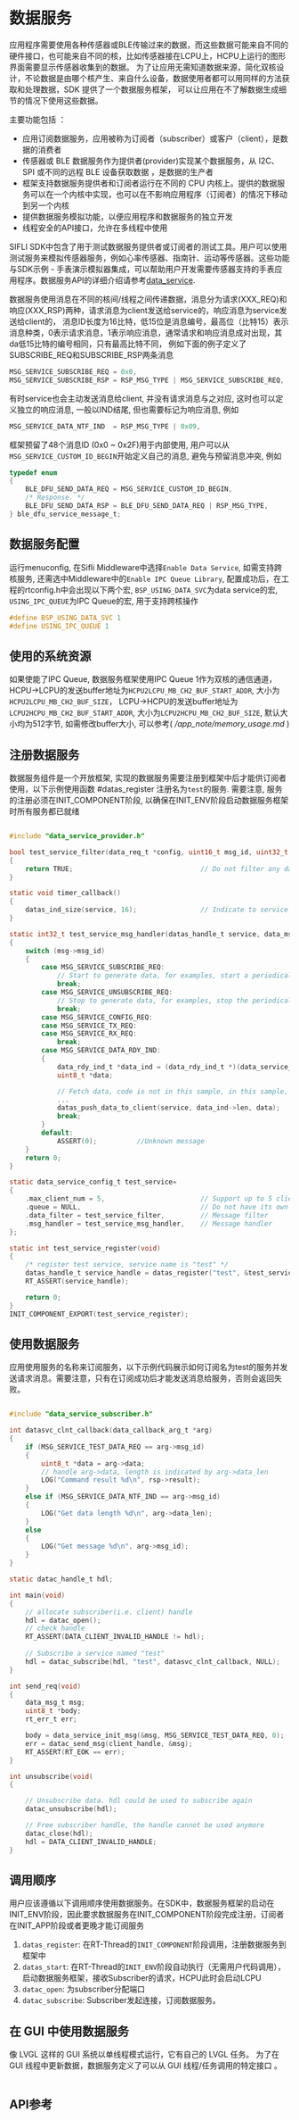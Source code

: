 # 数据服务

应用程序需要使用各种传感器或BLE传输过来的数据，而这些数据可能来自不同的硬件接口，也可能来自不同的核，比如传感器接在LCPU上，HCPU上运行的图形界面需要显示传感器收集到的数据。
为了让应用无需知道数据来源，简化双核设计，不论数据是由哪个核产生、来自什么设备，数据使用者都可以用同样的方法获取和处理数据，SDK 提供了一个数据服务框架，
可以让应用在不了解数据生成细节的情况下使用这些数据。

主要功能包括 ：
- 应用订阅数据服务，应用被称为订阅者（subscriber）或客户（client），是数据的消费者
- 传感器或 BLE 数据服务作为提供者(provider)实现某个数据服务，从 I2C、SPI 或不同的远程 BLE 设备获取数据 ，是数据的生产者
- 框架支持数据服务提供者和订阅者运行在不同的 CPU 内核上。提供的数据服务可以在一个内核中实现，也可以在不影响应用程序（订阅者）的情况下移动到另一个内核 
- 提供数据服务模拟功能，以便应用程序和数据服务的独立开发
- 线程安全的API接口，允许在多线程中使用

SIFLI SDK中包含了用于测试数据服务提供者或订阅者的测试工具。用户可以使用测试服务来模拟传感器服务，例如心率传感器、指南针、运动等传感器。这些功能与SDK示例 - 手表演示模拟器集成，可以帮助用户开发需要传感器支持的手表应用程序。数据服务API的详细介绍请参考[data_service](middleware-data_service).

数据服务使用消息在不同的核间/线程之间传递数据，消息分为请求(XXX_REQ)和响应(XXX_RSP)两种，请求消息为client发送给service的，响应消息为service发送给client的，
消息ID长度为16比特，低15位是消息编号，最高位（比特15）表示消息种类，0表示请求消息，1表示响应消息，通常请求和响应消息成对出现，其da低15比特的编号相同，只有最高比特不同，
例如下面的例子定义了SUBSCRIBE_REQ和SUBSCRIBE_RSP两条消息
```c
MSG_SERVICE_SUBSCRIBE_REQ = 0x0,
MSG_SERVICE_SUBSCRIBE_RSP = RSP_MSG_TYPE | MSG_SERVICE_SUBSCRIBE_REQ,
```
有时service也会主动发送消息给client, 并没有请求消息与之对应, 这时也可以定义独立的响应消息, 一般以IND结尾, 但也需要标记为响应消息, 例如
```c
MSG_SERVICE_DATA_NTF_IND  = RSP_MSG_TYPE | 0x09,
```

框架预留了48个消息ID (0x0 ~ 0x2F)用于内部使用, 用户可以从`MSG_SERVICE_CUSTOM_ID_BEGIN`开始定义自己的消息, 避免与预留消息冲突, 例如
```c
typedef enum
{
    BLE_DFU_SEND_DATA_REQ = MSG_SERVICE_CUSTOM_ID_BEGIN,
    /* Response. */
    BLE_DFU_SEND_DATA_RSP = BLE_DFU_SEND_DATA_REQ | RSP_MSG_TYPE,
} ble_dfu_service_message_t;
```



## 数据服务配置
运行menuconfig, 在Sifli Middleware中选择`Enable Data Service`, 如需支持跨核服务, 还需选中Middleware中的`Enable IPC Queue Library`, 
配置成功后，在工程的rtconfig.h中会出现以下两个宏, `BSP_USING_DATA_SVC`为data service的宏, `USING_IPC_QUEUE`为IPC Queue的宏, 用于支持跨核操作
```c
#define BSP_USING_DATA_SVC 1
#define USING_IPC_QUEUE 1
```

## 使用的系统资源
如果使能了IPC Queue, 数据服务框架使用IPC Queue 1作为双核的通信通道，HCPU->LCPU的发送buffer地址为`HCPU2LCPU_MB_CH2_BUF_START_ADDR`, 大小为`HCPU2LCPU_MB_CH2_BUF_SIZE`，
LCPU->HCPU的发送buffer地址为`LCPU2HCPU_MB_CH2_BUF_START_ADDR`, 大小为`LCPU2HCPU_MB_CH2_BUF_SIZE`, 默认大小均为512字节, 如需修改buffer大小, 可以参考( _/app_note/memory_usage.md_ )

## 注册数据服务
数据服务组件是一个开放框架, 实现的数据服务需要注册到框架中后才能供订阅者使用，以下示例使用函数 #datas_register 注册名为`test`的服务.
需要注意, 服务的注册必须在INIT_COMPONENT阶段, 以确保在INIT_ENV阶段启动数据服务框架时所有服务都已就绪

```c

#include "data_service_provider.h"

bool test_service_filter(data_req_t *config, uint16_t msg_id, uint32_t len, uint8_t *data)		
{
	return TRUE;								// Do not filter any data, push all data to subscriber.
}

static void timer_callback()
{
	datas_ind_size(service, 16);				// Indicate to service that 16 bytes of data is generated
}

static int32_t test_service_msg_handler(datas_handle_t service, data_msg_t *msg)
{
    switch (msg->msg_id)
    {
		case MSG_SERVICE_SUBSCRIBE_REQ:
			// Start to generate data, for examples, start a periodical timer to read from sensor. timeout will call timer_callback
			break;
		case MSG_SERVICE_UNSUBSCRIBE_REQ:
			// Stop to generate data, for examples, stop the periodical timer previously created
			break;
		case MSG_SERVICE_CONFIG_REQ:
		case MSG_SERVICE_TX_REQ:
		case MSG_SERVICE_RX_REQ:
			break;
		case MSG_SERVICE_DATA_RDY_IND:
		{
			data_rdy_ind_t *data_ind = (data_rdy_ind_t *)(data_service_get_msg_body(msg));
			uint8_t *data;

			// Fetch data, code is not in this sample, in this sample, data_ind->len is 16 bytes.
			...
			datas_push_data_to_client(service, data_ind->len, data);
			break;
		}
		default:
			ASSERT(0);			//Unknown message
    }
    return 0;
}

static data_service_config_t test_service=
{
    .max_client_num = 5,						// Support up to 5 client connection
    .queue = NULL,								// Do not have its own process thread, use framework thread for message handling
    .data_filter = test_service_filter,			// Message filter
    .msg_handler = test_service_msg_handler,	// Message handler
};

static int test_service_register(void)
{
    /* register test service, service name is "test" */
    datas_handle_t service_handle = datas_register("test", &test_service);
    RT_ASSERT(service_handle);

    return 0;
}
INIT_COMPONENT_EXPORT(test_service_register);

```

## 使用数据服务
应用使用服务的名称来订阅服务，以下示例代码展示如何订阅名为test的服务并发送请求消息。需要注意，只有在订阅成功后才能发送消息给服务，否则会返回失败。

```c

#include "data_service_subscriber.h"

int datasvc_clnt_callback(data_callback_arg_t *arg)
{
    if (MSG_SERVICE_TEST_DATA_REQ == arg->msg_id)
    {
        uint8_t *data = arg->data;
        // handle arg->data, length is indicated by arg->data_len
        LOG("Command result %d\n", rsp->result);
    }
    else if (MSG_SERVICE_DATA_NTF_IND == arg->msg_id)
    {
    	LOG("Get data length %d\n", arg->data_len);
    }
    else
    {
    	LOG("Get message %d\n", arg->msg_id);
    }
}

static datac_handle_t hdl;

int main(void)
{
    // allocate subscriber(i.e. client) handle
    hdl = datac_open();
    // check handle
    RT_ASSERT(DATA_CLIENT_INVALID_HANDLE != hdl);
        
    // Subscribe a service named "test"
    hdl = datac_subscribe(hdl, "test", datasvc_clnt_callback, NULL);
}

int send_req(void)
{
    data_msg_t msg;
    uint8_t *body;
    rt_err_t err;

    body = data_service_init_msg(&msg, MSG_SERVICE_TEST_DATA_REQ, 0);
    err = datac_send_msg(client_handle, &msg);
    RT_ASSERT(RT_EOK == err);
}

int unsubscribe(void(
{

    // Unsubscribe data. hdl could be used to subscribe again
    datac_unsubscribe(hdl);

    // Free subscriber handle, the handle cannot be used anymore
    datac_close(hdl);
    hdl = DATA_CLIENT_INVALID_HANDLE;
}

```

## 调用顺序

用户应该遵循以下调用顺序使用数据服务。在SDK中，数据服务框架的启动在INIT_ENV阶段，因此要求数据服务在INIT_COMPONENT阶段完成注册，订阅者在INIT_APP阶段或者更晚才能订阅服务

1. `datas_register`: 在RT-Thread的`INIT_COMPONENT`阶段调用，注册数据服务到框架中
2. `datas_start`: 在RT-Thread的`INIT_ENV`阶段自动执行（无需用户代码调用），启动数据服务框架，接收Subscriber的请求，HCPU此时会启动LCPU
3. `datac_open`: 为subscriber分配端口
4. `datac_subscribe`: Subscriber发起连接，订阅数据服务。


## 在 GUI 中使用数据服务

像 LVGL 这样的 GUI 系统以单线程模式运行，它有自己的 LVGL 任务。 为了在 GUI 线程中更新数据，数据服务定义了可以从 GUI 线程/任务调用的特定接口 。
```c
``` 


## API参考
[](middleware-data_service)
